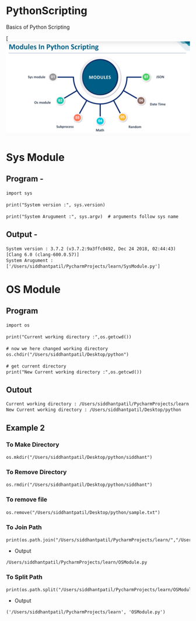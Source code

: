 # PythonScripting
Basics of Python Scripting <br>

[![](https://github.com/siddhpatil6/PythonScripting/blob/master/pythonScripting.png)





# Sys Module

## Program -

```
import sys

print("System version :", sys.version)

print("System Arugument :", sys.argv)  # arguments follow sys name

```

## Output -

```
System version : 3.7.2 (v3.7.2:9a3ffc0492, Dec 24 2018, 02:44:43) 
[Clang 6.0 (clang-600.0.57)]
System Arugument : ['/Users/siddhantpatil/PycharmProjects/learn/SysModule.py']
```


# OS Module

## Program
```
import os

print("Current working directory :",os.getcwd())

# now we here changed working directory
os.chdir("/Users/siddhantpatil/Desktop/python")

# get current directory
print("New Current working directory :",os.getcwd())
```

## Outout
```
Current working directory : /Users/siddhantpatil/PycharmProjects/learn
New Current working directory : /Users/siddhantpatil/Desktop/python
```

## Example 2
### To Make Directory
```
os.mkdir("/Users/siddhantpatil/Desktop/python/siddhant")
```

### To Remove Directory

```
os.rmdir("/Users/siddhantpatil/Desktop/python/siddhant")
```

### To remove file
```
os.remove("/Users/siddhantpatil/Desktop/python/sample.txt")
```

### To Join Path
```
print(os.path.join("/Users/siddhantpatil/PycharmProjects/learn/","/Users/siddhantpatil/PycharmProjects/learn/OSModule.py"))
```
* Output
```
/Users/siddhantpatil/PycharmProjects/learn/OSModule.py

```

### To Split Path

```
print(os.path.split("/Users/siddhantpatil/PycharmProjects/learn/OSModule.py"))
```

* Output
```
('/Users/siddhantpatil/PycharmProjects/learn', 'OSModule.py')
```
